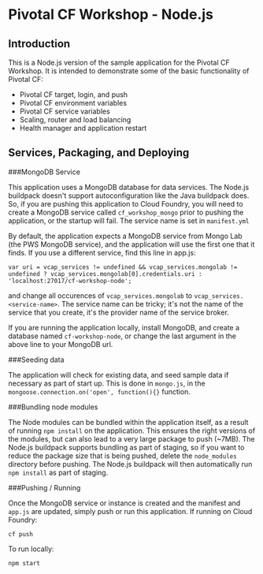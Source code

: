 Pivotal CF Workshop - Node.js
================================

Introduction
------------

This is a Node.js version of the sample application for the Pivotal CF Workshop.
It is intended to demonstrate some of the basic functionality of Pivotal
CF:

 * Pivotal CF target, login, and push
 * Pivotal CF environment variables
 * Pivotal CF service variables
 * Scaling, router and load balancing
 * Health manager and application restart

Services, Packaging, and Deploying
----------------------------------

###MongoDB Service

This application uses a MongoDB database for data services.  The Node.js buildpack doesn't support autoconfiguration like the Java buildpack does.  So, if you are pushing
this application to Cloud Foundry, you will need to create a MongoDB service called 
`cf_workshop_mongo` prior to pushing the application, or the startup will fail.  The 
service name is set in `manifest.yml`

By default, the application expects a MongoDB service from Mongo Lab (the PWS MongoDB 
service), and the application will use the first one that it finds.  If you use a 
different service, find this line in app.js:

	var uri = vcap_services != undefined && vcap_services.mongolab != undefined ? vcap_services.mongolab[0].credentials.uri : 'localhost:27017/cf-workshop-node';

and change all occurences of `vcap_services.mongolab` to `vcap_services.<service-name>`.  The service name can be tricky; it's not the name of the service that you create, it's 
the provider name of the service broker.

If you are running the application locally, install MongoDB, and create a database named
`cf-workshop-node`, or change the last argument in the above line to your MongoDB url.

###Seeding data

The application will check for existing data, and seed sample data if necessary as part of start up.  This is done in `mongo.js`, in the `mongoose.connection.on('open', function(){}` function.

###Bundling node modules

The Node modules can be bundled within the application itself, as a result of running `npm install` on the application.  This ensures the right versions of the modules, but can also lead to a very large package to push (~7MB).  The Node.js buildpack supports bundling as part of staging, so if you want to reduce the package size that is being pushed, delete the `node_modules` directory before pushing.  The Node.js buildpack will then automatically run `npm install` as part of staging.

###Pushing / Running

Once the MongoDB service or instance is created and the manifest and `app.js` are updated, simply push or run this application.  If running on Cloud Foundry:

    cf push

To run locally:

    npm start
